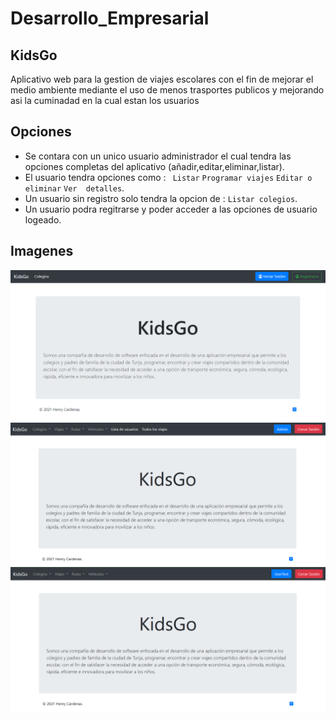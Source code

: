 # Desarrollo_Empresarial

## KidsGo

Aplicativo web para la gestion de viajes escolares con el fin de mejorar el medio ambiente mediante el uso de menos trasportes publicos y mejorando asi la cuminadad en la cual estan los usuarios

## Opciones

* Se contara con un unico usuario administrador el cual tendra las opciones completas del aplicativo (añadir,editar,eliminar,listar).
* El usuario tendra opciones como :
 ` Listar` `Programar viajes`  `Editar o eliminar` `Ver  detalles`.
* Un usuario sin registro solo tendra la opcion de :  `Listar colegios`.
* Un usuario podra regitrarse y poder acceder a las opciones de usuario logeado.

## Imagenes

![Imagen](https://github.com/2HenryCardenas1/Desarrollo_Empresarial/blob/main/Images/KidsGo1.PNG)
![Imagen](https://github.com/2HenryCardenas1/Desarrollo_Empresarial/blob/main/Images/KidsGo2.PNG)
![Imagen](https://github.com/2HenryCardenas1/Desarrollo_Empresarial/blob/main/Images/KidsGo3.PNG)
